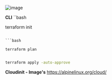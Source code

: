 
![image](https://github.com/user-attachments/assets/a1f84a31-640c-4da0-9d0e-6762a92dcf98)


**CLI**
``bash

terraform init 

```

```bash

terraform plan

``` 
```bash

terraform apply -auto-approve

```

**Cloudinit - Image's** 
https://alpinelinux.org/cloud/
